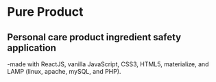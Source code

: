 # Pure Product

## Personal care product ingredient safety application
-made with ReactJS, vanilla JavaScript, CSS3, HTML5, materialize, and LAMP (linux, apache, mySQL, and PHP). 
